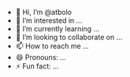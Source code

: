 - 👋 Hi, I’m @atbolo
- 👀 I’m interested in ...
- 🌱 I’m currently learning ...
- 💞️ I’m looking to collaborate on ...
- 📫 How to reach me ...
- 😄 Pronouns: ...
- ⚡ Fun fact: ...

<!---
atbolo/atbolo is a ✨ special ✨ repository because its `README.md` (this file) appears on your GitHub profile.
You can click the Preview link to take a look at your changes.
--->

